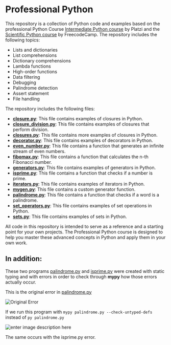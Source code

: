 # Professional Python

This repository is a collection of Python code and examples based on the professional Python Course [Intermediate Python course](https://platzi.com/cursos/python/) by Platzi and the [Scientific Python course](https://www.freecodecamp.org/learn/scientific-computing-with-python/) by FreecodeCamp. The repository includes the following topics:

-   Lists and dictionaries
-   List comprehensions
-   Dictionary comprehensions
-   Lambda functions
-   High-order functions
-   Data filtering
-   Debugging
-   Palindrome detection
-   Assert statement
-   File handling

The repository includes the following files:
-   [**closure.py**](https://github.com/Osvajorge/ds-platzi/tree/main/professional_python/closure.py): This file contains examples of closures in Python.
-   [**closure_division.py**](https://github.com/Osvajorge/ds-platzi/tree/main/professional_python/closure_division.py): This file contains examples of closures that perform division.
-   [**closures.py**](https://github.com/Osvajorge/ds-platzi/tree/main/professional_python/closures.py): This file contains more examples of closures in Python.
-   [**decorator.py**](https://github.com/Osvajorge/ds-platzi/tree/main/professional_python/decorator.py): This file contains examples of decorators in Python.
-   [**even_number.py**](https://github.com/Osvajorge/ds-platzi/tree/main/professional_python/even_number.py): This file contains a function that generates an infinite stream of even numbers.
-   [**fibomax.py**](https://github.com/Osvajorge/ds-platzi/tree/main/professional_python/fibomax.py): This file contains a function that calculates the n-th Fibonacci number.
-   [**generators.py**](https://github.com/Osvajorge/ds-platzi/tree/main/professional_python/generators.py): This file contains examples of generators in Python.
-   [**isprime.py**](https://github.com/Osvajorge/ds-platzi/tree/main/professional_python/isprime.py): This file contains a function that checks if a number is prime.
-  [**iterators.py**](https://github.com/Osvajorge/ds-platzi/tree/main/professional_python/iterators.py): This file contains examples of iterators in Python.
-   [**mygen.py**](https://github.com/Osvajorge/ds-platzi/tree/main/professional_python/mygen.py): This file contains a custom generator function.
-   [**palindrome.py**](https://github.com/Osvajorge/ds-platzi/tree/main/professional_python/): This file contains a function that checks if a word is a palindrome.
-   [**set_operators.py**](https://github.com/Osvajorge/ds-platzi/tree/main/professional_python/palindrome.py): This file contains examples of set operations in Python.
-   [**sets.py**](https://github.com/Osvajorge/ds-platzi/tree/main/professional_python/sets.py): This file contains examples of sets in Python.
 
All code in this repository is intended to serve as a reference and a starting point for your own projects. The Professional Python course is designed to help you master these advanced concepts in Python and apply them in your own work.

## In addition: 
These two programs [palindrome.py](https://github.com/Osvajorge/ds-platzi/blob/main/professional_python/palindrome.py) and [isprime.py](https://github.com/Osvajorge/ds-platzi/blob/main/professional_python/isprime.py) were created with static typing and with errors in order to check through **mypy** how those errors actually occur.

This is the original error in [palindrome.py](https://github.com/Osvajorge/ds-platzi/blob/main/professional_python/palindrome.py)

![Original Error](https://i.imgur.com/5osGsG1.png)

If we run this program with `mypy palindrome.py --check-untyped-defs` instead of `py palindrome.py`

![enter image description here](https://i.imgur.com/vMMG8n2.png)

The same occurs with the isprime.py error.


